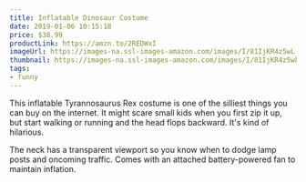 ```yaml
---
title: Inflatable Dinosaur Costume
date: 2019-01-06 10:15:18
price: $38.99
productLink: https://amzn.to/2REDWxI
imageUrl: https://images-na.ssl-images-amazon.com/images/I/81IjKR4z5wL._UY879_.jpg
thumbnail: https://images-na.ssl-images-amazon.com/images/I/81IjKR4z5wL._SR600,315_.jpg
tags:
- funny
---
```


This inflatable Tyrannosaurus Rex costume is one of the silliest things you can buy on the internet. It might scare small kids when you first zip it up, but start walking or running and the head flops backward. It's kind of hilarious.

The neck has a transparent viewport so you know when to dodge lamp posts and oncoming traffic. Comes with an attached battery-powered fan to maintain inflation.